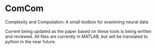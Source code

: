 # ComCom
Complexity and Computation: A small toolbox for examining neural data

Current being updated as the paper based on these tools is being written and reviewed. All files are currently in MATLAB, but will be translated to python in the near future. 
